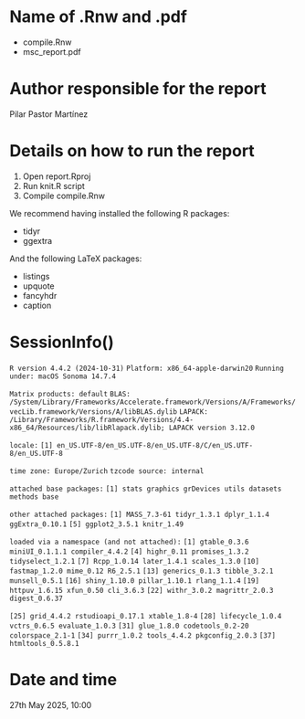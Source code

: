 # Name of .Rnw and .pdf
- compile.Rnw
- msc_report.pdf

# Author responsible for the report

Pilar Pastor Martínez

# Details on how to run the report

1. Open report.Rproj
2. Run knit.R script
3. Compile compile.Rnw

We recommend having installed the following R packages:
- tidyr
- ggextra

And the following LaTeX packages:
- listings
- upquote
- fancyhdr
- caption


# SessionInfo()

`R version 4.4.2 (2024-10-31)`
`Platform: x86_64-apple-darwin20`
`Running under: macOS Sonoma 14.7.4`

`Matrix products: default`
`BLAS: /System/Library/Frameworks/Accelerate.framework/Versions/A/Frameworks/vecLib.framework/Versions/A/libBLAS.dylib`
`LAPACK: /Library/Frameworks/R.framework/Versions/4.4-x86_64/Resources/lib/libRlapack.dylib; LAPACK version 3.12.0`

`locale:`
`[1] en_US.UTF-8/en_US.UTF-8/en_US.UTF-8/C/en_US.UTF-8/en_US.UTF-8` 

`time zone: Europe/Zurich`
`tzcode source: internal`

`attached base packages:`
`[1] stats graphics grDevices utils datasets methods base`

`other attached packages:`
`[1] MASS_7.3-61 tidyr_1.3.1 dplyr_1.1.4 ggExtra_0.10.1`
`[5] ggplot2_3.5.1 knitr_1.49`

`loaded via a namespace (and not attached):`
`[1] gtable_0.3.6 miniUI_0.1.1.1 compiler_4.4.2`
`[4] highr_0.11 promises_1.3.2 tidyselect_1.2.1`
`[7] Rcpp_1.0.14 later_1.4.1 scales_1.3.0` 
`[10] fastmap_1.2.0 mime_0.12 R6_2.5.1`
`[13] generics_0.1.3 tibble_3.2.1 munsell_0.5.1`
`[16] shiny_1.10.0 pillar_1.10.1 rlang_1.1.4`
`[19] httpuv_1.6.15 xfun_0.50 cli_3.6.3`
`[22] withr_3.0.2 magrittr_2.0.3 digest_0.6.37`

`[25] grid_4.4.2 rstudioapi_0.17.1 xtable_1.8-4`
`[28] lifecycle_1.0.4 vctrs_0.6.5 evaluate_1.0.3`
`[31] glue_1.8.0 codetools_0.2-20 colorspace_2.1-1`
`[34] purrr_1.0.2 tools_4.4.2 pkgconfig_2.0.3`
`[37] htmltools_0.5.8.1`

# Date and time

27th May 2025, 10:00
